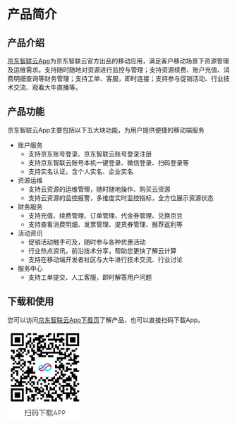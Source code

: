 # 产品简介
## 产品介绍
[京东智联云App](https://console.jdcloud.com/download.html)为京东智联云官方出品的移动应用，满足客户移动场景下资源管理及运维需求。支持随时随地对资源进行监控与管理；支持资源续费、账户充值、消费明细查询等财务管理；支持工单、客服，即时连接；支持参与促销活动、行业技术交流、观看大牛直播等。
## 产品功能
京东智联云App主要包括以下五大块功能，为用户提供便捷的移动端服务
- 账户服务
	- 支持京东账号登录、京东智联云账号登录注册
	- 支持京东智联云账号本机一键登录、微信登录、扫码登录等
	- 支持实名认证，含个人实名、企业实名
- 资源运维
	- 支持云资源的运维管理，随时随地操作、购买云资源
	- 支持云资源的监控报警，多维度实时监控指标，全方位展示资源状态
- 财务服务
	- 支持充值、续费管理、订单管理、代金券管理、兑换京豆
	- 支持查看消费明细、发票管理、提货券管理、推荐返利等
- 活动资讯
	- 促销活动触手可及，随时参与各种优惠活动
	- 行业热点资讯，前沿技术分享，帮助您更快了解云计算
	- 支持在移动端开发者社区与大牛进行技术交流、行业讨论
- 服务中心
	- 支持工单提交、人工客服，即时解答用户问题
## 下载和使用
您可以访问[京东智联云App下载页](https://console.jdcloud.com/download.html)了解产品，也可以直接扫码下载App。

![](../../../image/JdcloudApp/App下载二维码.png)


